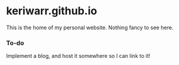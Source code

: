 keriwarr.github.io
==================

This is the home of my personal website. Nothing fancy to see here.

### To-do

Implement a blog, and host it somewhere so I can link to it!
